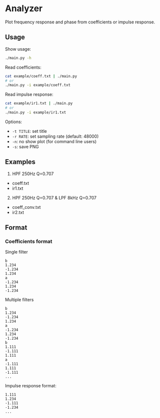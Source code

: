 # Analyzer

Plot frequency response and phase from coefficients or impulse response.

## Usage

Show usage:
```sh
./main.py -h
```

Read coefficients:
```sh
cat example/coeff.txt | ./main.py
# or
./main.py -i example/coeff.txt
```

Read impulse response:
```sh
cat example/ir1.txt | ./main.py
# or 
./main.py -i example/ir1.txt
```

Options:
- `-t TITLE`: set title
- `-r RATE`: set sampling rate (default: 48000)
- `-n`: no show plot (for command line users)
- `-s`: save PNG

## Examples

1. HPF 250Hz Q=0.707
  - coeff.txt
  - ir1.txt
2. HPF 250Hz Q=0.707 & LPF 8kHz Q=0.707
  - coeff_conv.txt
  - ir2.txt

## Format

### Coefficients format

Single filter
```
b
1.234
-1.234
1.234
a
-1.234
1.234
-1.234
```

Multiple filters
```
b
1.234
-1.234
1.234
a
-1.234
1.234
-1.234
b
1.111
-1.111
1.111
a
-1.111
1.111
-1.111
...
```

Impulse response format:

```
1.111
1.234
-1.111
-1.234
...
```
